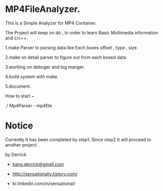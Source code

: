 # MP4FileAnalyzer.

This is a Simple Analyzer for MP4 Container. 

The Project will keep on do , In order to learn Basic Multimedia information and c/c++.

1.make Parser to parsing data like Each boxes offset , type , size.

2.make on detail parser to figure out from each boxed data.

3.working on debuger and log manger. 

4.build system with make. 

5.document.


How to start ~ 


./ Mp4Parser - mp4file


# Notice

Currently It has been completed by step1. Since step2 It  will proceed to another project.




by Derrick

- kang.derrick@gmail.com

- http://sensationaljy.tistory.com/

- kr.linkedin.com/in/sensational/

